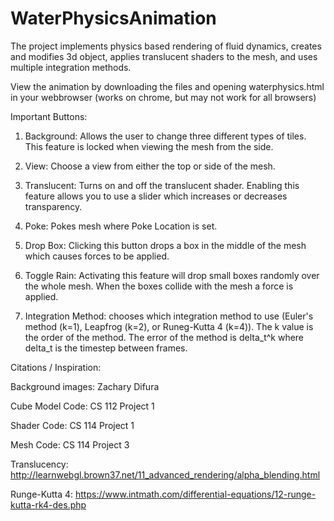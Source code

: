 # WaterPhysicsAnimation
The project implements physics based rendering of fluid dynamics, creates and modifies 3d object, applies translucent shaders to the
mesh, and uses multiple integration methods.

View the animation by downloading the files and opening waterphysics.html in your webbrowser (works on chrome, but may not work for all browsers)

Important Buttons:

1. Background: Allows the user to change three different types of tiles. This feature
is locked when viewing the mesh from the side.

2. View: Choose a view from either the top or side of the mesh.

3. Translucent: Turns on and off the translucent shader. Enabling this feature allows
you to use a slider which increases or decreases transparency.

4. Poke: Pokes mesh where Poke Location is set.

5. Drop Box: Clicking this button drops a box in the middle of the mesh which
causes forces to be applied.

6. Toggle Rain: Activating this feature will drop small boxes randomly over the
whole mesh. When the boxes collide with the mesh a force is applied.

7. Integration Method: chooses which integration method to use (Euler's method (k=1), Leapfrog (k=2), or Runeg-Kutta 4 (k=4)). The k value is the order of the method. The error of the method is delta_t^k where delta_t is the timestep between frames.


Citations / Inspiration:

Background images: Zachary Difura

Cube Model Code: CS 112 Project 1

Shader Code: CS 114 Project 1

Mesh Code: CS 114 Project 3

Translucency: http://learnwebgl.brown37.net/11_advanced_rendering/alpha_blending.html

Runge-Kutta 4: https://www.intmath.com/differential-equations/12-runge-kutta-rk4-des.php

